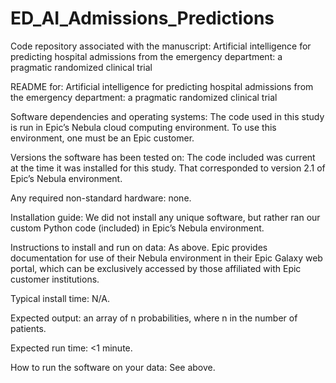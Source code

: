 # ED_AI_Admissions_Predictions
Code repository associated with the manuscript: Artificial intelligence for predicting hospital admissions from the emergency department: a pragmatic randomized clinical trial

README for: 
Artificial intelligence for predicting hospital admissions from the emergency department: a pragmatic randomized clinical trial

Software dependencies and operating systems: The code used in this study is run in Epic’s Nebula cloud computing environment. To use this environment, one must be an Epic customer.

Versions the software has been tested on: The code included was current at the time it was installed for this study. That corresponded to version 2.1 of Epic’s Nebula environment.

Any required non-standard hardware: none.

Installation guide: We did not install any unique software, but rather ran our custom Python code (included) in Epic’s Nebula environment.

Instructions to install and run on data: As above. Epic provides documentation for use of their Nebula environment in their Epic Galaxy web portal, which can be exclusively accessed by those affiliated with Epic customer institutions.

Typical install time: N/A.

Expected output: an array of n probabilities, where n in the number of patients.

Expected run time: <1 minute.

How to run the software on your data: See above.

